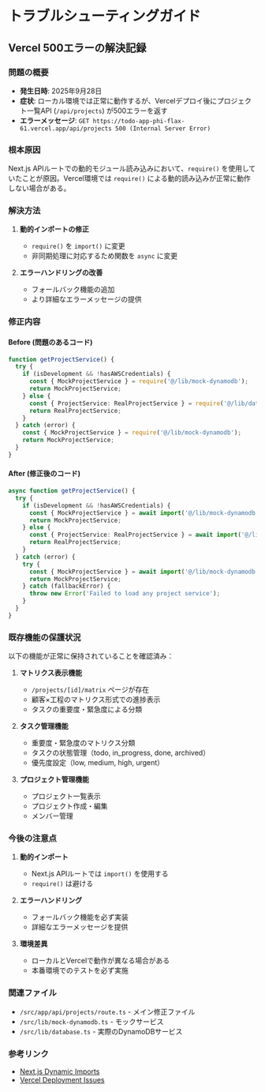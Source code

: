 # トラブルシューティングガイド

## Vercel 500エラーの解決記録

### 問題の概要
- **発生日時**: 2025年9月28日
- **症状**: ローカル環境では正常に動作するが、Vercelデプロイ後にプロジェクト一覧API (`/api/projects`) が500エラーを返す
- **エラーメッセージ**: `GET https://todo-app-phi-flax-61.vercel.app/api/projects 500 (Internal Server Error)`

### 根本原因
Next.js APIルートでの動的モジュール読み込みにおいて、`require()` を使用していたことが原因。Vercel環境では `require()` による動的読み込みが正常に動作しない場合がある。

### 解決方法
1. **動的インポートの修正**
   - `require()` を `import()` に変更
   - 非同期処理に対応するため関数を `async` に変更

2. **エラーハンドリングの改善**
   - フォールバック機能の追加
   - より詳細なエラーメッセージの提供

### 修正内容

#### Before (問題のあるコード)
```typescript
function getProjectService() {
  try {
    if (isDevelopment && !hasAWSCredentials) {
      const { MockProjectService } = require('@/lib/mock-dynamodb');
      return MockProjectService;
    } else {
      const { ProjectService: RealProjectService } = require('@/lib/database');
      return RealProjectService;
    }
  } catch (error) {
    const { MockProjectService } = require('@/lib/mock-dynamodb');
    return MockProjectService;
  }
}
```

#### After (修正後のコード)
```typescript
async function getProjectService() {
  try {
    if (isDevelopment && !hasAWSCredentials) {
      const { MockProjectService } = await import('@/lib/mock-dynamodb');
      return MockProjectService;
    } else {
      const { ProjectService: RealProjectService } = await import('@/lib/database');
      return RealProjectService;
    }
  } catch (error) {
    try {
      const { MockProjectService } = await import('@/lib/mock-dynamodb');
      return MockProjectService;
    } catch (fallbackError) {
      throw new Error('Failed to load any project service');
    }
  }
}
```

### 既存機能の保護状況
以下の機能が正常に保持されていることを確認済み：

1. **マトリクス表示機能**
   - `/projects/[id]/matrix` ページが存在
   - 顧客×工程のマトリクス形式での進捗表示
   - タスクの重要度・緊急度による分類

2. **タスク管理機能**
   - 重要度・緊急度のマトリクス分類
   - タスクの状態管理（todo, in_progress, done, archived）
   - 優先度設定（low, medium, high, urgent）

3. **プロジェクト管理機能**
   - プロジェクト一覧表示
   - プロジェクト作成・編集
   - メンバー管理

### 今後の注意点
1. **動的インポート**
   - Next.js APIルートでは `import()` を使用する
   - `require()` は避ける

2. **エラーハンドリング**
   - フォールバック機能を必ず実装
   - 詳細なエラーメッセージを提供

3. **環境差異**
   - ローカルとVercelで動作が異なる場合がある
   - 本番環境でのテストを必ず実施

### 関連ファイル
- `/src/app/api/projects/route.ts` - メイン修正ファイル
- `/src/lib/mock-dynamodb.ts` - モックサービス
- `/src/lib/database.ts` - 実際のDynamoDBサービス

### 参考リンク
- [Next.js Dynamic Imports](https://nextjs.org/docs/advanced-features/dynamic-import)
- [Vercel Deployment Issues](https://vercel.com/docs/concepts/deployments/troubleshoot-a-deployment)